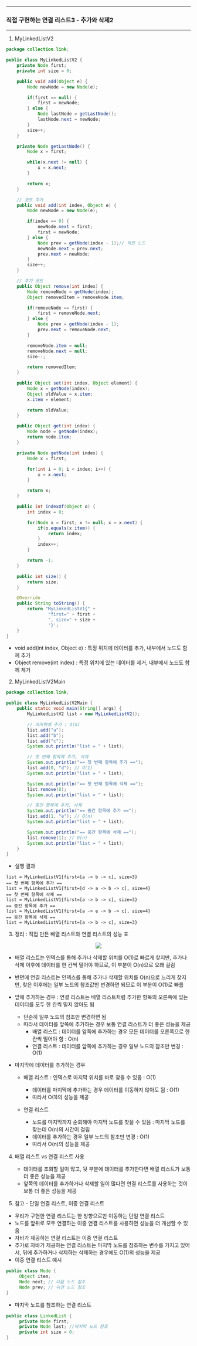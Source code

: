 -----
### 직접 구현하는 연결 리스트3 - 추가와 삭제2
-----
1. MyLinkedListV2
```java
package collection.link;

public class MyLinkedListV2 {
    private Node first;
    private int size = 0;

    public void add(Object e) {
        Node newNode = new Node(e);

        if(first == null) {
            first = newNode;
        } else {
            Node lastNode = getLastNode();
            lastNode.next = newNode;
        }
        size++;
    }

    private Node getLastNode() {
        Node x = first;

        while(x.next != null) {
            x = x.next;
        }

        return x;
    }

    // 코드 추가
    public void add(int index, Object e) {
        Node newNode = new Node(e);

        if(index == 0) {
            newNode.next = first;
            first = newNode;
        } else {
            Node prev = getNode(index - 1);// 직전 노드
            newNode.next = prev.next;
            prev.next = newNode;
        }
        size++;
    }

    // 추가 코드
    public Object remove(int index) {
        Node removeNode = getNode(index);
        Object removedItem = removeNode.item;

        if(removeNode == first) {
            first = removeNode.next;
        } else {
            Node prev = getNode(index - 1);
            prev.next = removeNode.next;
        }

        removeNode.item = null;
        removeNode.next = null;
        size--;

        return removedItem;
    }

    public Object set(int index, Object element) {
        Node x = getNode(index);
        Object oldValue = x.item;
        x.item = element;

        return oldValue;
    }

    public Object get(int index) {
        Node node = getNode(index);
        return node.item;
    }

    private Node getNode(int index) {
        Node x = first;

        for(int i = 0; i < index; i++) {
            x = x.next;
        }

        return x;
    }

    public int indexOf(Object o) {
        int index = 0;

        for(Node x = first; x != null; x = x.next) {
            if(o.equals(x.item)) {
                return index;
            }
            index++;
        }

        return -1;
    }

    public int size() {
        return size;
    }

    @Override
    public String toString() {
        return "MyLinkedListV1{" +
                "first=" + first +
                ", size=" + size +
                '}';
    }
}
```
  - void add(int index, Object e) : 특정 위치에 데이터를 추가, 내부에서 노드도 함께 추가
  - Object remove(int index) : 특정 위치에 있는 데이터를 제거, 내부에서 노드도 함께 제거

2. MyLinkedListV2Main
```java
package collection.link;

public class MyLinkedListV2Main {
    public static void main(String[] args) {
        MyLinkedListV2 list = new MyLinkedListV2();

        // 마지막에 추가 : O(n)
        list.add("a");
        list.add("b");
        list.add("c");
        System.out.println("list = " + list);

        // 첫 번째 항목에 추가, 삭제
        System.out.println("== 첫 번쩨 항목에 추가 ==");
        list.add(0, "d"); // O(1)
        System.out.println("list = " + list);

        System.out.println("== 첫 번째 항목에 삭제 ==");
        list.remove(0);
        System.out.println("list = " + list);

        // 중간 항목에 추가, 삭제
        System.out.println("== 중간 항목에 추가 ==");
        list.add(1, "e"); // O(n)
        System.out.println("list = " + list);

        System.out.println("== 중간 항목에 삭제 ==");
        list.remove(1); // O(n)
        System.out.println("list = " + list);
    }
}
```
  - 실행 결과
```
list = MyLinkedListV1{first=[a -> b -> c], size=3}
== 첫 번쩨 항목에 추가 ==
list = MyLinkedListV1{first=[d -> a -> b -> c], size=4}
== 첫 번째 항목에 삭제 ==
list = MyLinkedListV1{first=[a -> b -> c], size=3}
== 중간 항목에 추가 ==
list = MyLinkedListV1{first=[a -> e -> b -> c], size=4}
== 중간 항목에 삭제 ==
list = MyLinkedListV1{first=[a -> b -> c], size=3}
```

3. 정리 : 직접 만든 배열 리스트와 연결 리스트의 성능 표
<div align="center">
<img src="https://github.com/user-attachments/assets/89ade19e-8954-4864-9216-9abd09ebdd1a">
</div>

  - 배열 리스트는 인덱스를 통해 추가나 삭제할 위치를 O(1)로 빠르게 찾지만, 추가나 삭제 이후에 데이터를 한 칸씩 밀어야 하므로, 이 부분이 O(n)으로 오래 걸림
  - 반면에 연결 리스트는 인덱스를 통해 추가나 삭제할 위치를 O(n)으로 느리게 찾지만, 찾은 이후에는 일부 노드의 참조값만 변경하면 되므로 이 부분이 O(1)로 빠름
  - 앞에 추가하는 경우 : 연결 리스트는 배열 리스트처럼 추가한 항목의 오른쪽에 있는 데이터를 모두 한 칸씩 밀지 않아도 됨
    + 단순히 일부 노드의 참조만 변경하면 됨
    + 따라서 데이터를 앞쪽에 추가하는 경우 보통 연결 리스트가 더 좋은 성능을 제공
       * 배열 리스트 : 데이터를 앞쪽에 추가하는 경우 모든 데이터를 오른쪽으로 한 칸씩 밀어야 함 : O(n)
       * 연결 리스트 : 데이터를 앞쪽에 추가하는 경우 일부 노드의 참조만 변경 : O(1)

  - 마지막에 데이터를 추가하는 경우
    + 배열 리스트 : 인덱스로 마지막 위치를 바로 찾을 수 있음 : O(1)    
      * 데이터를 마지막에 추가하는 경우 데이터를 이동하지 않아도 됨 : O(1)
      * 따라서 O(1)의 성능을 제공

    + 연결 리스트
      * 노드를 마지막까지 순회해야 마지막 노드를 찾을 수 있음 : 마지막 노드를 찾는데 O(n)의 시간이 걸림
      * 데이터를 추가하는 경우 일부 노드의 참조만 변경 : O(1)
      * 따라서 O(n)의 성능을 제공

4. 배열 리스트 vs 연결 리스트 사용
   - 데이터를 조회할 일이 많고, 뒷 부분에 데이터를 추가한다면 배열 리스트가 보통 더 좋은 성능을 제공
   - 앞쪽의 데이터를 추가하거나 삭제할 일이 많다면 연결 리스트를 사용하는 것이 보통 더 좋은 성능을 제공

5. 참고 - 단일 연결 리스트, 이중 연결 리스트
  - 우리가 구현한 연결 리스트는 한 방향으로만 이동하는 단일 연결 리스트
  - 노드를 앞뒤로 모두 연결하는 이중 연결 리스트를 사용하면 성능을 더 개선할 수 있음
  - 자바가 제공하는 연결 리스트는 이중 연결 리스트
  - 추가로 자바가 제공하는 연결 리스트는 마지막 노드를 참조하는 변수를 가지고 있어서, 뒤에 추가하거나 삭제하는 삭제하는 경우에도 O(1)의 성능을 제공
  - 이중 연결 리스트 예시
```java
public class Node {
     Object item;
     Node next; // 다음 노드 참조
     Node prev; // 이전 노드 참조
}
```

  - 마지막 노드를 참조하는 연결 리스트
```java
public class LinkedList {
     private Node first;
     private Node last; //마지막 노드 참조
     private int size = 0;
}
```
